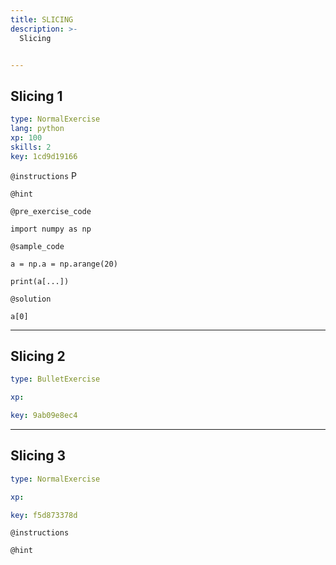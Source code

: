 ```yaml
---
title: SLICING
description: >-
  Slicing


---
```

## Slicing 1

```yaml
type: NormalExercise
lang: python
xp: 100
skills: 2
key: 1cd9d19166
```



`@instructions`
P

`@hint`


`@pre_exercise_code`
```{python}
import numpy as np
```
`@sample_code`
```{python}
a = np.a = np.arange(20)

print(a[...])
```
`@solution`
```{python}
a[0]
```






---
## Slicing 2

```yaml
type: BulletExercise

xp: 

key: 9ab09e8ec4
```














---
## Slicing 3

```yaml
type: NormalExercise

xp: 

key: f5d873378d
```



`@instructions`


`@hint`










